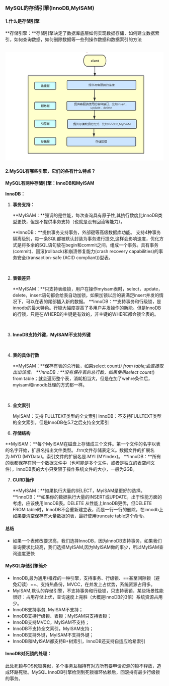 ### MySQL的存储引擎(InnoDB,MyISAM)



#### 1.什么是存储引擎

**存储引擎：**存储引擎决定了数据库底层如何实现数据存储，如何建立数据索引，如何查询数据，如何删除数据等一些列操作数据和数据索引的方法

​	![1566394957921](数据库引擎.assets/1566394957921.png)



#### 2.MySQL有哪些引擎，它们的各有什么特点？

**MySQL有两种存储引擎：InnoDB和MyISAM**

**InnoDB：**

1. **事务支持：**

   **MyISAM：**强调的是性能，每次查询具有原子性,其执行数度比InnoDB类型更快，但是不提供事务支持（也就是没有回滚等能力）。

   **InnoDB：**提供事务支持事务，外部键等高级数据库功能。 支持4种事务隔离级别，每一条SQL都被默认封装为事务进行提交,这样会影响速度，优化方式是将多余的SQL语句放在begin和commit之间，组成一个事务。具有事务(commit)、回滚(rollback)和崩溃修复能力(crash recovery capabilities)的事务安全(transaction-safe (ACID compliant))型表。

   ​

2. **表锁差异**

   **MyISAM：**只支持表级锁，用户在操作myisam表时，select，update，delete，insert语句都会给表自动加锁，如果加锁以后的表满足insert并发的情况下，可以在表的尾部插入新的数据。
   **InnoDB：**支持事务和行级锁，是innodb的最大特色。行锁大幅度提高了多用户并发操作的新能。但是InnoDB的行锁，只是在WHERE的主键是有效的，非主键的WHERE都会锁全表的。

   ​

3. **InnoDB支持外键，MyISAM不支持外键**

   ​

4. **表的具体行数**

   **MyISAM：**保存有表的总行数，如果select count(*) from table;会直接取出出该值。
   **InnoDB：**没有保存表的总行数，如果使用select count(*) from table；就会遍历整个表，消耗相当大，但是在加了wehre条件后，myisam和innodb处理的方式都一样。

   ​

5. **全文索引**

   MyISAM：支持 FULLTEXT类型的全文索引
   InnoDB：不支持FULLTEXT类型的全文索引，但是InnoDB在5.7之后支持全文索引



6.  **存储结构**

   **MyISAM：**每个MyISAM在磁盘上存储成三个文件。第一个文件的名字以表的名字开始，扩展名指出文件类型。.frm文件存储表定义。数据文件的扩展名为.MYD (MYData)。索引文件的扩展名是.MYI (MYIndex)。
   **InnoDB：**所有的表都保存在同一个数据文件中（也可能是多个文件，或者是独立的表空间文件），InnoDB表的大小只受限于操作系统文件的大小，一般为2GB。



7. **CURD操作**

   **MyISAM：**如果执行大量的SELECT，MyISAM是更好的选择。
   **InnoDB：**如果你的数据执行大量的INSERT或UPDATE，出于性能方面的考虑，应该使用InnoDB表。DELETE 从性能上InnoDB更优，但DELETE FROM table时，InnoDB不会重新建立表，而是一行一行的删除，在innodb上如果要清空保存有大量数据的表，最好使用truncate table这个命令。



#### 总结

- 如果一个表修改要求高，我们选择InnoDB，因为InnoDB支持事务，如果我们查询要求比较高，我们选择MyISAM,因为MyISAM做的事少，所以MyISAM查询速度更快





#### MySQL存储引擎简介

- InnoDB,最为通用/推荐的一种引擎，支持事务、行级锁、==甚至间隙锁（避免幻读）==、支持热备份，MVCC，在并发上占优势，系统资源占用多。
- MyISAM,默认的存储引擎，不支持事务和行级锁，只支持表锁，某些场景性能很好：占用存储上优，查询速度上完胜（大概是InnoDB的3倍）系统资源占用少。
- InnoDB支持事务, MyISAM不支持；
- InnoDB支持行级锁、表锁；MyISAM只支持表锁；
- InnoDB支持MVCC，MyISAM不支持；
- InnoDB不支持全文索引，MyISAM支持；
- InnoDB支持外键，MyISAM不支持外键；
- InnoDB和MyISAM都支持B+树索引，InnoDB还支持自适应哈希索引





#### InnoDB对死锁的处理：

​	此处死锁与OS死锁类似，多个事务互相持有对方所有要申请资源的锁不释放，造成环路死锁。MySQL InnoDB引擎检测到死锁循环依赖后，回滚持有最少行级锁的事务。